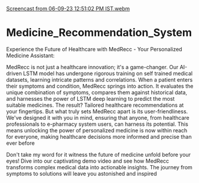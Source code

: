 [Screencast from 06-09-23 12:51:02 PM IST.webm](https://github.com/tinugh/Medicine_Recommendation_System/assets/132256255/efb7f371-186e-4431-9dc8-96810a07ab61)


# Medicine_Recommendation_System


Experience the Future of Healthcare with MedRecc - Your Personalized Medicine Assistant:

MedRecc is not just a healthcare innovation; it's a game-changer. Our AI-driven LSTM model has undergone rigorous training on self trained medical datasets, learning intricate patterns and correlations. When a patient enters their symptoms and condition, MedRecc springs into action. It evaluates the unique combination of symptoms, compares them against historical data, and harnesses the power of LSTM deep learning to predict the most suitable medicines. The result? Tailored healthcare recommendations at your fingertips.
But what truly sets MedRecc apart is its user-friendliness. We've designed it with you in mind, ensuring that anyone, from healthcare professionals to e-pharmacy system users, can harness its potential. This means unlocking the power of personalized medicine is now within reach for everyone, making healthcare decisions more informed and precise than ever before

Don't take my word for it witness the future of medicine unfold before your eyes! Dive into our captivating demo video and see how MedRecc transforms complex medical data into actionable insights. The journey from symptoms to solutions will leave you astonished and inspired
